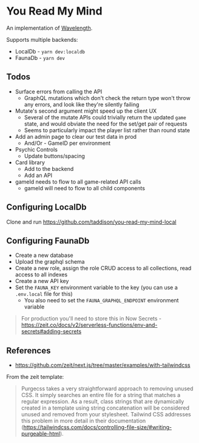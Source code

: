 # You Read My Mind

An implementation of [Wavelength].

Supports multiple backends:
- LocalDb - `yarn dev:localdb`
- FaunaDb - `yarn dev`

## Todos

- Surface errors from calling the API
  - GraphQL mutations which don't check the return type won't throw any errors, and look like they're silently failing
- Mutate's second argument might speed up the client UX
  - Several of the mutate APIs could trivially return the updated `game` state, and would obviate the need for the set/get pair of requests
  - Seems to particularly impact the player list rather than round state
- Add an admin page to clear our test data in prod
  - And/Or - GameID per environment
- Psychic Controls
  - Update buttons/spacing
- Card library
  - Add to the backend
  - Add an API
- gameId needs to flow to all game-related API calls
  - gameId will need to flow to all child components

## Configuring LocalDb

Clone and run https://github.com/taddison/you-read-my-mind-local

## Configuring FaunaDb

- Create a new database
- Upload the graphql schema
- Create a new role, assign the role CRUD access to all collections, read access to all indexes
- Create a new API key
- Set the `FAUNA_KEY` environment variable to the key (you can use a `.env.local` file for this)
  - You also need to set the `FAUNA_GRAPHQL_ENDPOINT` environment variable

> For production you'll need to store this in Now Secrets - https://zeit.co/docs/v2/serverless-functions/env-and-secrets#adding-secrets

## References

- https://github.com/zeit/next.js/tree/master/examples/with-tailwindcss

From the zeit template:

> Purgecss takes a very straightforward approach to removing unused CSS. It simply searches an entire file for a string that matches a regular expression. As a result, class strings that are dynamically created in a template using string concatenation will be considered unused and removed from your stylesheet. Tailwind CSS addresses this problem in more detail in their documentation (https://tailwindcss.com/docs/controlling-file-size/#writing-purgeable-html).

[wavelength]: https://www.wavelength.zone/
